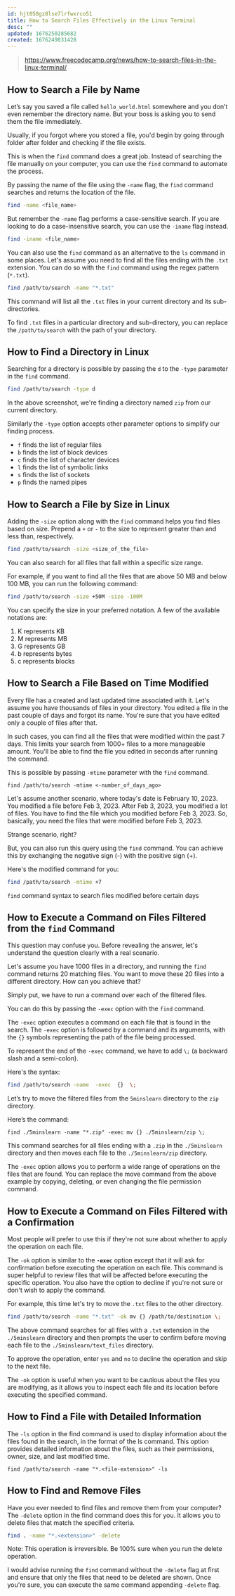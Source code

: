 ```yaml
---
id: hjt058gz8lse7lrfwxrco51
title: How to Search Files Effectively in the Linux Terminal
desc: ""
updated: 1676250285682
created: 1676249831428
---
```


> https://www.freecodecamp.org/news/how-to-search-files-in-the-linux-terminal/

## How to Search a File by Name

Let’s say you saved a file called `hello_world.html` somewhere and you don’t even remember the directory name. But your boss is asking you to send them the file immediately.

Usually, if you forgot where you stored a file, you'd begin by going through folder after folder and checking if the file exists.

This is when the `find` command does a great job. Instead of searching the file manually on your computer, you can use the `find` command to automate the process.

By passing the name of the file using the `-name` flag, the `find` command searches and returns the location of the file.

```bash
find -name <file_name>
```

But remember the `-name` flag performs a case-sensitive search. If you are looking to do a case-insensitive search, you can use the `-iname` flag instead.

```bash
find -iname <file_name>
```

You can also use the `find` command as an alternative to the `ls` command in some places. Let's assume you need to find all the files ending with the `.txt` extension. You can do so with the `find` command using the regex pattern (`*.txt`).

```bash
find /path/to/search -name "*.txt"
```

This command will list all the `.txt` files in your current directory and its sub-directories.

To find `.txt` files in a particular directory and sub-directory, you can replace the `/path/to/search` with the path of your directory.

## How to Find a Directory in Linux

Searching for a directory is possible by passing the `d` to the `-type` parameter in the `find` command.

```bash
find /path/to/search -type d
```

In the above screenshot, we're finding a directory named `zip` from our current directory.

Similarly the `-type` option accepts other parameter options to simplify our finding process.

- `f` finds the list of regular files
- `b` finds the list of block devices
- `c` finds the list of character devices
- `l` finds the list of symbolic links
- `s` finds the list of sockets
- `p` finds the named pipes

## How to Search a File by Size in Linux

Adding the `-size` option along with the `find` command helps you find files based on size. Prepend a `+` or `-` to the size to represent greater than and less than, respectively.

```bash
find /path/to/search -size <size_of_the_file>
```

You can also search for all files that fall within a specific size range.

For example, if you want to find all the files that are above 50 MB and below 100 MB, you can run the following command:

```bash
find /path/to/search -size +50M -size -100M
```

You can specify the size in your preferred notation. A few of the available notations are:

1. K represents KB
2. M represents MB
3. G represents GB
4. b represents bytes
5. c represents blocks

## How to Search a File Based on Time Modified

Every file has a created and last updated time associated with it. Let's assume you have thousands of files in your directory. You edited a file in the past couple of days and forgot its name. You're sure that you have edited only a couple of files after that.

In such cases, you can find all the files that were modified within the past 7 days. This limits your search from 1000+ files to a more manageable amount. You'll be able to find the file you edited in seconds after running the command.

This is possible by passing `-mtime` parameter with the `find` command.

```
find /path/to/search -mtime <-number_of_days_ago>
```

Let's assume another scenario, where today's date is February 10, 2023. You modified a file before Feb 3, 2023. After Feb 3, 2023, you modified a lot of files. You have to find the file which you modified before Feb 3, 2023. So, basically, you need the files that were modified before Feb 3, 2023.

Strange scenario, right?

But, you can also run this query using the `find` command. You can achieve this by exchanging the negative sign (-) with the positive sign (+).

Here's the modified command for you:

```bash
find /path/to/search -mtime +7
```

`find` command syntax to search files modified before certain days

## How to Execute a Command on Files Filtered from the `find` Command

This question may confuse you. Before revealing the answer, let's understand the question clearly with a real scenario.

Let's assume you have 1000 files in a directory, and running the `find` command returns 20 matching files. You want to move these 20 files into a different directory. How can you achieve that?

Simply put, we have to run a command over each of the filtered files.

You can do this by passing the `-exec` option with the `find` command.

The `-exec` option executes a command on each file that is found in the search. The `-exec` option is followed by a command and its arguments, with the `{}` symbols representing the path of the file being processed.

To represent the end of the `-exec` command, we have to add `\;` (a backward slash and a semi-colon).

Here's the syntax:

```bash
find /path/to/search -name  -exec  {}  \;
```

Let’s try to move the filtered files from the `5minslearn` directory to the `zip` directory.

Here’s the command:

```
find ./5minslearn -name "*.zip" -exec mv {} ./5minslearn/zip \;
```

This command searches for all files ending with a `.zip` in the `./5minslearn` directory and then moves each file to the `./5minslearn/zip` directory.

The `-exec` option allows you to perform a wide range of operations on the files that are found. You can replace the move command from the above example by copying, deleting, or even changing the file permission command.

## How to Execute a Command on Files Filtered with a Confirmation

Most people will prefer to use this if they're not sure about whether to apply the operation on each file.

The `-ok` option is similar to the **`-exec`** option except that it will ask for confirmation before executing the operation on each file. This command is super helpful to review files that will be affected before executing the specific operation. You also have the option to decline if you're not sure or don't wish to apply the command.

For example, this time let's try to move the `.txt` files to the other directory.

```bash
find /path/to/search -name "*.txt" -ok mv {} /path/to/destination \;
```

The above command searches for all files with a `.txt` extension in the `./5minslearn` directory and then prompts the user to confirm before moving each file to the `./5minslearn/text_files` directory.

To approve the operation, enter `yes` and `no` to decline the operation and skip to the next file.

The `-ok` option is useful when you want to be cautious about the files you are modifying, as it allows you to inspect each file and its location before executing the specified command.

## How to Find a File with Detailed Information

The `-ls` option in the find command is used to display information about the files found in the search, in the format of the ls command. This option provides detailed information about the files, such as their permissions, owner, size, and last modified time.

```
find /path/to/search -name "*.<file-extension>" -ls
```

## How to Find and Remove Files

Have you ever needed to find files and remove them from your computer? The `-delete` option in the find command does this for you. It allows you to delete files that match the specified criteria.

```bash
find . -name "*.<extension>" -delete
```

Note: This operation is irreversible. Be 100% sure when you run the delete operation.

I would advise running the `find` command without the `-delete` flag at first and ensure that only the files that need to be deleted are shown. Once you're sure, you can execute the same command appending `-delete` flag.
